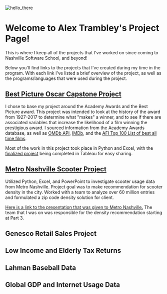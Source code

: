 ![hello_there](https://user-images.githubusercontent.com/52726255/70366689-c9ceff00-185e-11ea-807d-17c33df4c93f.jpg)

# Welcome to Alex Trambley's Project Page!

This is where I keep all of the projects that I've worked on since coming to Nashville Software School, and beyond!

Below you'll find links to the projects that I've created during my time in the program. With each link I've listed a brief overview of the project, as well as the programs/languages that were used during the project.


## [Best Picture Oscar Capstone Project](https://github.com/alextrambley/alex_trambley_oscars_capstone)

I chose to base my project around the Academy Awards and the Best Picture award. This project was intended to look at the history of the award from 1927-2017 to determine what "makes" a winner, and to see if there are associated variables that increase the likelihood of a film winning the prestigious award. I sourced information from the Academy Awards database, as well as [OMDb API](http://www.omdbapi.com/), [IMDb](https://www.imdb.com/), and the [AFI Top 100 List of best all time films](https://www.afi.com/afis-100-years-100-movies-10th-anniversary-edition/).

Most of the work in this project took place in Python and Excel, with the [finalized project](https://github.com/alextrambley/alex_trambley_oscars_capstone) being completed in Tableau for easy sharing.

## [Metro Nashville Scooter Project](https://github.com/alextrambley/metro-nash-scooter-analysis)

Utilized Python, Excel, and PowerPoint to investigate scooter usage data from Metro Nashville. Project goal was to make recommendation for scooter density in the city. Worked with a team to analyze over 60 million entries and formulated a zip code density solution for client.

[Here is a link to the presentation that was given to Metro Nashville.](https://docs.google.com/presentation/d/1Hooccq4pzvnUlKaeNy5MBFxLDlBFtaGzxcDarYomEFM/edit#slide=id.g6368e8f001_7_42) The team that I was on was responsible for the density recommendation starting at Part 3.

## Genesco Retail Sales Project

## Low Income and Elderly Tax Returns

## Lahman Baseball Data

## Global GDP and Internet Usage Data
